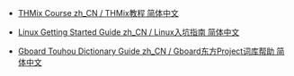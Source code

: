 - [THMix Course zh_CN / THMix教程 简体中文](https://zhaoym233.github.io/thmixCourse/)

- [Linux Getting Started Guide zh_CN / Linux入坑指南 简体中文](https://zhaoym233.github.io/LinuxGettingStartedGuide/)

- [Gboard Touhou Dictionary Guide zh_CN / Gboard东方Project词库帮助 简体中文](https://zhaoym233.github.io/TouhouDictionary/)

